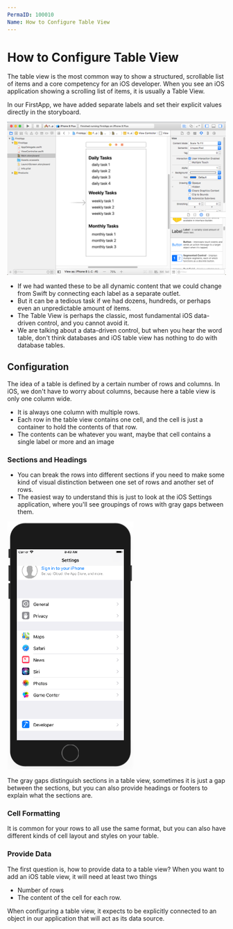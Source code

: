 ```yaml
---
PermaID: 100010
Name: How to Configure Table View
---
```


# How to Configure Table View

The table view is the most common way to show a structured, scrollable list of items and a core competency for an iOS developer. When you see an iOS application showing a scrolling list of items, it is usually a Table View. 

In our FirstApp, we have added separate labels and set their explicit values directly in the storyboard. 

<img src="images/configure-tabe-view1.png" alt="Configure tabe-view1">

 - If we had wanted these to be all dynamic content that we could change from Swift by connecting each label as a separate outlet.
 - But it can be a tedious task if we had dozens, hundreds, or perhaps even an unpredictable amount of items.
 - The Table View is perhaps the classic, most fundamental iOS data-driven control, and you cannot avoid it. 
 - We are talking about a data-driven control, but when you hear the word table, don't think databases and iOS table view has nothing to do with database tables. 

## Configuration

The idea of a table is defined by a certain number of rows and columns. In iOS, we don't have to worry about columns, because here a table view is only one column wide. 

 - It is always one column with multiple rows. 
 - Each row in the table view contains one cell, and the cell is just a container to hold the contents of that row.
 - The contents can be whatever you want, maybe that cell contains a single label or more and an image

### Sections and Headings

 - You can break the rows into different sections if you need to make some kind of visual distinction between one set of rows and another set of rows.  
 - The easiest way to understand this is just to look at the iOS Settings application, where you'll see groupings of rows with gray gaps between them. 

<img src="images/configure-tabe-view2.png" alt="configure tabe-view2">

The gray gaps distinguish sections in a table view, sometimes it is just a gap between the sections, but you can also provide headings or footers to explain what the sections are. 

### Cell Formatting

It is common for your rows to all use the same format, but you can also have different kinds of cell layout and styles on your table.

### Provide Data

The first question is, how to provide data to a table view? When you want to add an iOS table view, it will need at least two things

 - Number of rows
 - The content of the cell for each row. 

When configuring a table view, it expects to be explicitly connected to an object in our application that will act as its data source.
